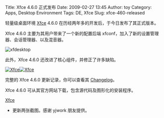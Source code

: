 Title: Xfce 4.6.0 正式发布
Date: 2009-02-27 13:45
Author: toy
Category: Apps, Desktop Environment
Tags: DE, Xfce
Slug: xfce-460-released

轻量级桌面环境 [Xfce](http://linuxtoy.org/tag/xfce) 4.6.0
在历经两年多的开发后，于今日发布了其正式版本。

Xfce 4.6.0 主要为其用户带来了一个新的配置后端
xfconf，加入了新的设置管理器、会话管理器、以及混音器。

![xfdesktop](http://i.linuxtoy.org/images/2009/02/xfdesktop.png)

此外，Xfce 4.6.0 还改进了核心组件，并修正了许多缺陷。

[![Xfce](http://i.linuxtoy.org/images/2009/02/xfce4-thumb.jpg)](http://i.linuxtoy.org/images/2009/02/xfce4.jpg)[![Xfce](http://i.linuxtoy.org/images/2009/02/xfce42-thumb.jpg)](http://i.linuxtoy.org/images/2009/02/xfce42.jpg)

完整的 Xfce 4.6.0 更新记录，你可以查看其
[Changelog](http://www.xfce.org/documentation/changelogs/4.6.0)。

Xfce 4.6.0 可从其官方网站下载，包含源代码及图形化的安装程序。

[Xfce](http://www.xfce.org/download)

* 更新两张截图。感谢 yjwork 朋友提供。

